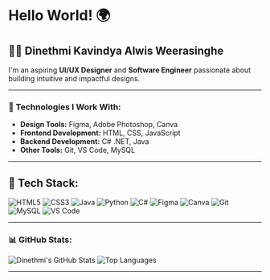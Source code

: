 # Hello World! 🌍

## 👩‍💻 Dinethmi Kavindya Alwis Weerasinghe
I'm an aspiring **UI/UX Designer** and **Software Engineer** passionate about building intuitive and impactful designs.

---

### 🚀 Technologies I Work With:
- **Design Tools:** Figma, Adobe Photoshop, Canva
- **Frontend Development:** HTML, CSS, JavaScript
- **Backend Development:** C# .NET, Java
- **Other Tools:** Git, VS Code, MySQL

---
## 🚀 Tech Stack:
![HTML5](https://img.shields.io/badge/-HTML5-E34F26?style=flat-square&logo=html5&logoColor=white)
![CSS3](https://img.shields.io/badge/-CSS3-1572B6?style=flat-square&logo=css3)
![Java](https://img.shields.io/badge/-Java-007396?style=flat-square&logo=java&logoColor=white)
![Python](https://img.shields.io/badge/-Python-3776AB?style=flat-square&logo=python&logoColor=white)
![C#](https://img.shields.io/badge/-C%23-239120?style=flat-square&logo=c-sharp&logoColor=white)
![Figma](https://img.shields.io/badge/-Figma-F24E1E?style=flat-square&logo=figma&logoColor=white)
![Canva](https://img.shields.io/badge/-Canva-00C4CC?style=flat-square&logo=canva&logoColor=white)
![Git](https://img.shields.io/badge/-Git-F05032?style=flat-square&logo=git&logoColor=white)
![MySQL](https://img.shields.io/badge/-MySQL-4479A1?style=flat-square&logo=mysql&logoColor=white)
![VS Code](https://img.shields.io/badge/-VS%20Code-007ACC?style=flat-square&logo=visual-studio-code&logoColor=white)

---

### 📊 GitHub Stats:
![Dinethmi's GitHub Stats](https://github-readme-stats.vercel.app/api?username=DinethmiKavindya&show_icons=true&theme=radical)
![Top Languages](https://github-readme-stats.vercel.app/api/top-langs/?username=DinethmiKavindya&layout=compact&theme=radical)

---
